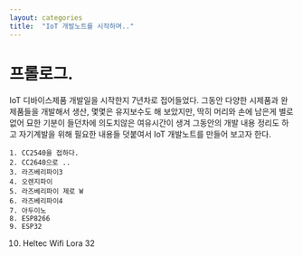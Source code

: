 ```yaml
---
layout: categories
title:  "IoT 개발노트를 시작하며.."
---
```


# 프롤로그.

IoT 디바이스제품 개발일을 시작한지 7년차로 접어들었다.
그동안 다양한 시제품과 완제품들을 개발해서 생산, 몇몇은 유지보수도 해 보았지만,
딱히 머리와 손에 남은게 별로 없어 묘한 기분이 들던차에 의도치않은 여유시간이 생겨
그동안의 개발 내용 정리도 하고 자기계발을 위해 필요한 내용들 덧붙여서 IoT 개발노트를
만들어 보고자 한다. 

	1. CC2540을 접하다.
	2. CC2640으로 ..
	3. 라즈베리파이3
	4. 오렌지파이
	5. 라즈베리파이 제로 W
	6. 라즈베리파이4
	7. 아두이노
	8. ESP8266
	9. ESP32
  10. Heltec Wifi Lora 32
